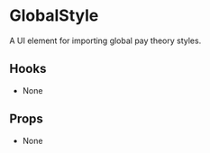 # GlobalStyle

A UI element for importing global pay theory styles.

## Hooks

- None

## Props

- None
